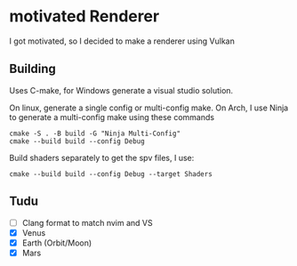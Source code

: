 # motivated Renderer
 I got motivated, so I decided to make a renderer using Vulkan


## Building
Uses C-make, for Windows generate a visual studio solution.

On linux, generate a single config or multi-config make. On Arch, I use Ninja to generate a multi-config make using these commands

```C-make
cmake -S . -B build -G "Ninja Multi-Config"
cmake --build build --config Debug
 ```
Build shaders separately to get the spv files, I use:

```C-make
cmake --build build --config Debug --target Shaders
 ```
## Tudu

- [ ] Clang format to match nvim and VS 
- [x] Venus
- [x] Earth (Orbit/Moon)
- [x] Mars
